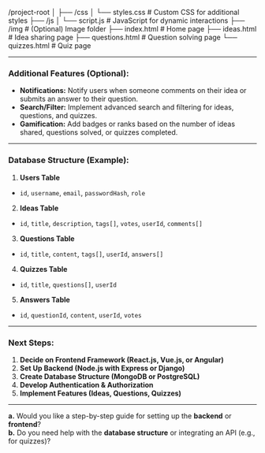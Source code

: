 /project-root
│
├── /css
│   └── styles.css        # Custom CSS for additional styles
├── /js
│   └── script.js         # JavaScript for dynamic interactions
├── /img                  # (Optional) Image folder
├── index.html            # Home page
├── ideas.html            # Idea sharing page
├── questions.html        # Question solving page
└── quizzes.html          # Quiz page



---

### Additional Features (Optional):
- **Notifications:** Notify users when someone comments on their idea or submits an answer to their question.
- **Search/Filter:** Implement advanced search and filtering for ideas, questions, and quizzes.
- **Gamification:** Add badges or ranks based on the number of ideas shared, questions solved, or quizzes completed.

---

### Database Structure (Example):

1. **Users Table**
 - `id`, `username`, `email`, `passwordHash`, `role`

2. **Ideas Table**
 - `id`, `title`, `description`, `tags[]`, `votes`, `userId`, `comments[]`

3. **Questions Table**
 - `id`, `title`, `content`, `tags[]`, `userId`, `answers[]`

4. **Quizzes Table**
 - `id`, `title`, `questions[]`, `userId`

5. **Answers Table**
 - `id`, `questionId`, `content`, `userId`, `votes`

---

### Next Steps:
1. **Decide on Frontend Framework (React.js, Vue.js, or Angular)**
2. **Set Up Backend (Node.js with Express or Django)**
3. **Create Database Structure (MongoDB or PostgreSQL)**
4. **Develop Authentication & Authorization**
5. **Implement Features (Ideas, Questions, Quizzes)**

---

**a.** Would you like a step-by-step guide for setting up the **backend** or **frontend**?  
**b.** Do you need help with the **database structure** or integrating an API (e.g., for quizzes)?
